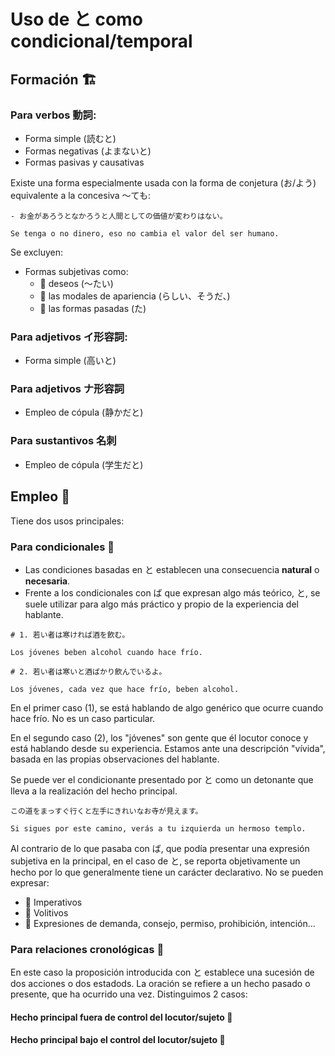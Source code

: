 # Uso de と como condicional/temporal

## Formación 🏗️

### Para verbos 動詞:

- Forma simple (読むと)
- Formas negativas (よまないと)
- Formas pasivas y causativas

Existe una forma especialmente usada con la forma de conjetura (お/よう) equivalente a la concesiva ～ても:

```
- お金があろうとなかろうと人間としての価値が変わりはない。

Se tenga o no dinero, eso no cambia el valor del ser humano.
```

Se excluyen:

- Formas subjetivas como:
  - 🚫 deseos (～たい)
  - 🚫 las modales de apariencia (らしい、そうだ、)
  - 🚫 las formas pasadas (た)

### Para adjetivos イ形容詞:

-  Forma simple (高いと)

### Para adjetivos ナ形容詞

- Empleo de cópula (静かだと)

### Para sustantivos 名刺

- Empleo de cópula (学生だと)


## Empleo 🥦

Tiene dos usos principales:

### Para condicionales 🥕

- Las condiciones basadas en と establecen una consecuencia **natural** o **necesaria**. 
- Frente a los condicionales con ば que expresan algo más teórico, と, se suele utilizar para algo más práctico y propio de la experiencia del hablante. 

```
# 1. 若い者は寒ければ酒を飲む。

Los jóvenes beben alcohol cuando hace frío. 

# 2. 若い者は寒いと酒ばかり飲んでいるよ。

Los jóvenes, cada vez que hace frío, beben alcohol. 

```
En el primer caso (1), se está hablando de algo genérico que ocurre cuando hace frío. No es un caso particular. 

En el segundo caso (2), los "jóvenes" son gente que él locutor conoce y está hablando desde su experiencia. Estamos ante una descripción "vívida", basada en las propias observaciones del hablante. 

Se puede ver el condicionante presentado por と como un detonante que lleva a la realización del hecho principal. 

```
この道をまっすぐ行くと左手にきれいなお寺が見えます。

Si sigues por este camino, verás a tu izquierda un hermoso templo. 

```

Al contrario de lo que pasaba con ば, que podía presentar una expresión subjetiva en la principal, en el caso de と, se reporta objetivamente un hecho por lo que generalmente tiene un carácter declarativo. No se pueden expresar:

* 🚫 Imperativos
* 🚫 Volitivos
* 🚫 Expresiones de demanda, consejo, permiso, prohibición, intención...

### Para relaciones cronológicas 🥕

En este caso la proposición introducida con と establece una sucesión de dos acciones o dos estadods. La oración se refiere a un hecho pasado o presente, que ha ocurrido una vez. Distinguimos 2 casos:

#### Hecho principal fuera de control del locutor/sujeto 🥬



#### Hecho principal bajo el control del locutor/sujeto 🥬

